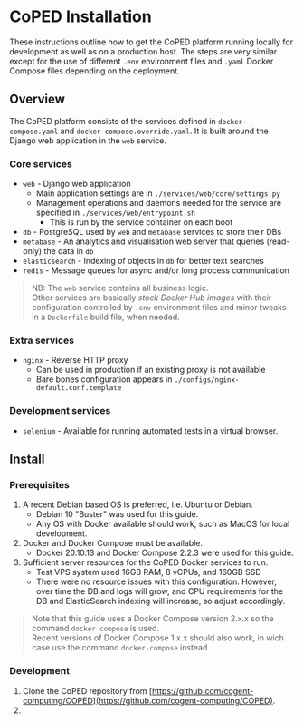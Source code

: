 # CoPED Installation

These instructions outline how to get the CoPED platform running locally for development as well as on a production host.
The steps are very similar except for the use of different `.env` environment files and `.yaml` Docker Compose files depending on the deployment.

## Overview

The CoPED platform consists of the services defined in `docker-compose.yaml` and `docker-compose.override.yaml`. It is built around the Django web application in the `web` service.

### Core services

* `web` - Django web application
  * Main application settings are in `./services/web/core/settings.py`
  * Management operations and daemons needed for the service are specified in `./services/web/entrypoint.sh`
    * This is run by the service container on each boot
* `db` - PostgreSQL used by `web` and `metabase` services to store their DBs
* `metabase` - An analytics and visualisation web server that queries (read-only) the data in `db`
* `elasticsearch` - Indexing of objects in `db` for better text searches
* `redis` - Message queues for async and/or long process communication

> NB: The `web` service contains all business logic.  
> Other services are basically *stock Docker Hub images* with their configuration controlled by `.env` environment files and minor tweaks in a `Dockerfile` build file, when needed.

### Extra services

* `nginx` - Reverse HTTP proxy
  * Can be used in production if an existing proxy is not available
  * Bare bones configuration appears in `./configs/nginx-default.conf.template`

### Development services

* `selenium` - Available for running automated tests in a virtual browser.

## Install

### Prerequisites

1. A recent Debian based OS is preferred, i.e. Ubuntu or Debian.
   * Debian 10 "Buster" was used for this guide.
   * Any OS with Docker available should work, such as MacOS for local development.
2. Docker and Docker Compose must be available.
   * Docker 20.10.13 and Docker Compose 2.2.3 were used for this guide.
3. Sufficient server resources for the CoPED Docker services to run.
   * Test VPS system used 16GB RAM, 8 vCPUs, and 160GB SSD
   * There were no resource issues with this configuration. However, over time the DB and logs will grow, and CPU requirements for the DB and ElasticSearch indexing will increase, so adjust accordingly.

> Note that this guide uses a Docker Compose version 2.x.x so the command `docker compose` is used.  
> Recent versions of Docker Compose 1.x.x should also work, in wich case use the command `docker-compose` instead.

### Development

1. Clone the CoPED repository from [https://github.com/cogent-computing/COPED](https://github.com/cogent-computing/COPED).
2. 